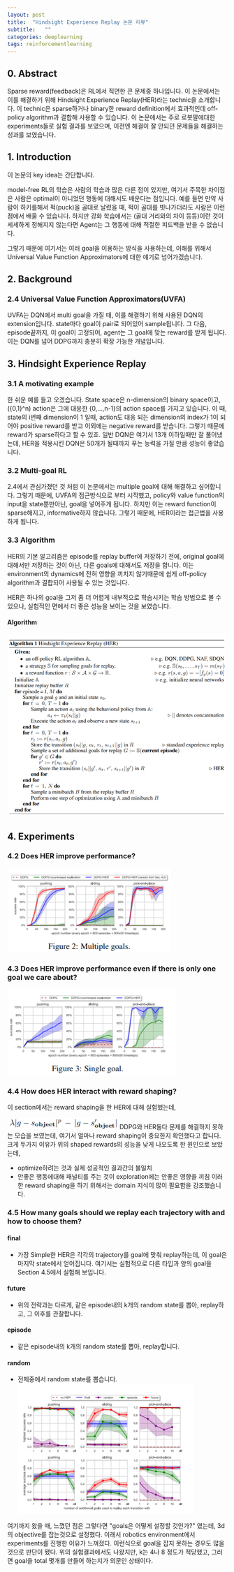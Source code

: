 ```yaml
---
layout: post
title:  "Hindsight Experience Replay 논문 리뷰"
subtitle:   ""
categories: deeplearning
tags: reinforcementlearning
---
```



## 0. Abstract
Sparse reward(feedback)은 RL에서 직면한 큰 문제중 하나입니다. 이 논문에서는 이를 해결하기 위해 Hindsight Experience Replay(HER)라는 technic을 소개합니다. 
이 technic은 sparse하거나 binary한 reward definition에서 효과적인데 off-policy algorithm과 결합해 사용할 수 있습니다.
이 논문에서는 주로 로봇팔에대한 experiments들로 실험 결과를 보였으며, 이전엔 해결이 잘 안되던 문제들을 해결하는 성과를 보였습니다.

## 1. Introduction

이 논문의 key idea는 간단합니다. 

model-free RL의 학습은 사람의 학습과 많은 다른 점이 있지만, 여기서 주목한 차이점은 사람은 optimal이 아니었던 행동에 대해서도
 배운다는 점입니다. 예를 들면 만약 사람이 하키를해서 퍽(puck)을 골대로 날렸을 때, 퍽이 골대를 빗나가더라도 사람은 이런 점에서 배울 수 있습니다.
 하지만 강화 학습에서는 (골대 거리와의 차이 등등)이런 것이 세세하게 정해지지 않는다면 Agent는 그 행동에 대해 적절한 피드백을 받을 수 없습니다. 
 
 그렇기 때문에 여기서는 여러 goal을 이용하는 방식을 사용하는데, 이해를 위해서 Universal Value Function Approximators에 대한 얘기로 넘어가겠습니다.

## 2. Background

### 2.4 Universal Value Function Approximators(UVFA)

UVFA는 DQN에서 multi goal을 가질 때, 이를 해결하기 위해 사용된 DQN의 extension입니다. state마다 goal이 pair로 되어있어 sample됩니다. 그 다음, episode끝까지, 이 goal이 고정되어, agent는 그 goal에 맞는 reward를 받게 됩니다. 이는 DQN를 넘어 DDPG까지 충분히 확장 가능한 개념입니다.

## 3. Hindsight Experience Replay

### 3.1 A motivating example

한 쉬운 예를 들고 오겠습니다. State space은 n-dimension의 binary space이고,({0,1}^n) action은 그에 대응한 {0,...,n-1}의 action space를 가지고 있습니다. 이 때, state의 i번째 dimension이 1 일때, action도 대응 되는 dimension의 index가 1이 되어야 positive reward를 받고 이외에는 negative reward를 받습니다. 그렇기 때문에 reward가 sparse하다고 할 수 있죠. 일반 DQN은 여기서 13개 이하일때만 잘 풀어냈는데, HER을 적용시킨 DQN은 50개가 될때까지 푸는 능력을 가질 만큼 성능이 좋았습니다.

### 3.2 Multi-goal RL

2.4에서 관심가졌던 것 처럼 이 논문에서는 multiple goal에 대해 해결하고 싶어합니다. 그렇기 때문에, UVFA의 접근방식으로 부터 시작했고, policy와 value function의 input을 state뿐만아닌, goal을 넣어주게 됩니다. 하지만 이는 reward function이 sparse해지고, informative하지 않습니다. 그렇기 때문에, HER이라는 접근법을 사용하게 됩니다.

### 3.3 Algorithm

HER의 기본 알고리즘은 episode를 replay buffer에 저장하기 전에, original goal에 대해서만 저장하는 것이 아닌, 다른 goals에 대해서도 저장을 합니다. 이는 environment의 dynamics에 전혀 영향을 끼치지 않기때문에  쉽게 off-policy algorithm과 결합되어 사용될 수 있는 것입니다. 

HER은 하나의 goal을 그저 좀 더 어렵게 내부적으로 학습시키는 학습 방법으로 볼 수 있으나, 실험적인 면에서 더 좋은 성능을 보이는 것을 보였습니다.

#### Algorithm
![hindsight](/assets/img/hindsight-0.PNG)

## 4. Experiments

### 4.2 Does HER improve performance?

![hindsight](/assets/img/hindsight-1.PNG)

### 4.3 Does HER improve performance even if there is only one goal we care about?

![hindsight](/assets/img/hindsight-2.PNG)

### 4.4 How does HER interact with reward shaping?

이 section에서는 reward shaping을 한 HER에 대해 실험했는데, 

![hindsight](/assets/img/hindsight-3.PNG) DDPG와 HER둘다 문제를 해결하지 못하는 모습을 보였는데, 여기서 얼마나 reward shaping이 중요한지 확인했다고 합니다. 
크게 두가지 이유가 위의 shaped rewards의 성능을 낮게 나오도록 한 원인으로 보았는데, 
* optimize하려는 것과 실제 성공적인 결과간의 불일치
* 안좋은 행동에대해 패널티를 주는 것이 exploration에는 안좋은 영향을 끼침
이러한 reward shaping을 하기 위해서는 domain 지식이 많이 필요함을 강조했습니다.

### 4.5 How many goals should we replay each trajectory with and how to choose them?


#### final
* 가장 Simple한 HER은 각각의 trajectory를 goal에 맞춰 replay하는데, 이 goal은 마지막 state에서 얻어집니다. 여기서는 실험적으로 다른 타입과 양의 goal을 Section 4.5에서 실험해 보입니다.

#### future
* 위의 전략과는 다르게, 같은 episode내의 k개의 random state를 뽑아, replay하고, 그 이후를 관찰합니다.

#### episode
* 같은 episode내의 k개의 random state를 뽑아, replay합니다.

#### random
* 전체중에서 random state를 뽑습니다.
![hindsight](/assets/img/hindsight-4.PNG)



여기까지 왔을 때, 느꼈던 점은 그렇다면 "goals은 어떻게 설정할 것인가?" 였는데, 3d의 objective를 잡는것으로 설정했다. 이래서 robotics  environment에서 experiments를 진행한 이유가 느껴졌다. 이런식으로 goal을 잡지 못하는 경우도 많을 것으로 판단이 됐다. 위의 실험결과에서도 나왔지만, k는 4나 8 정도가 적당했고, 그러면 goal을 total 몇개를 만들어 하는지가 의문인 상태이다.






